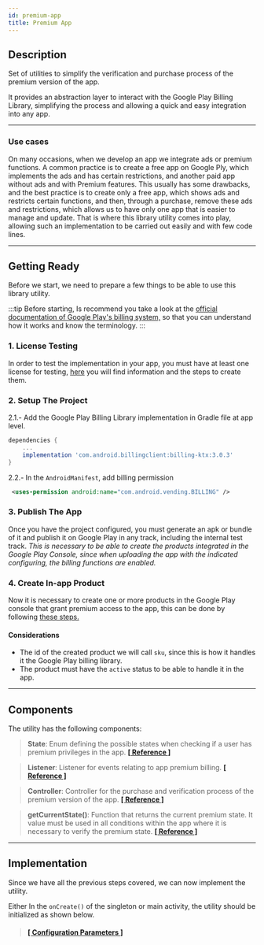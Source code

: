 ```yaml
---
id: premium-app
title: Premium App
---
```


## Description

Set of utilities to simplify the verification and purchase process of the premium version of the app.

It provides an abstraction layer to interact with the Google Play Billing Library, simplifying the process and allowing a quick and easy integration 
into any app.

---

### Use cases

On many occasions, when we develop an app we integrate ads or premium functions. A common practice is to create a free app on Google Ply, which 
implements the ads and has certain restrictions, and another paid app without ads and with Premium features. This usually has some drawbacks, and the 
best practice is to create only a free app, which shows ads and restricts certain functions, and then, through a purchase, remove these ads and 
restrictions, which allows us to have only one app that is easier to manage and update. That is where this library utility comes into play, allowing 
such an implementation to be carried out easily and with few code lines.

---

## Getting Ready

Before we start, we need to prepare a few things to be able to use this library utility.

:::tip
Before starting, Is recommend you take a look at the [official documentation of Google Play's billing system,](https://developer.android.com/google/play/billing) 
so that you can understand how it works and know the terminology.
:::

### 1. License Testing

In order to test the implementation in your app, you must have at least one license for testing, 
[here](https://support.google.com/googleplay/android-developer/answer/6062777) you will find information and the steps to create them.

### 2. Setup The Project

2.1.- Add the Google Play Billing Library implementation in Gradle file at app level.
```gradle {3}
dependencies {
    ...
    implementation 'com.android.billingclient:billing-ktx:3.0.3'
}
```

2.2.- In the `AndroidManifest`, add billing permission
```xml
 <uses-permission android:name="com.android.vending.BILLING" />
```

### 3. Publish The App

Once you have the project configured, you must generate an apk or bundle of it and publish it on Google Play in any track, including the internal test track.
_This is necessary to be able to create the products integrated in the Google Play Console, since when uploading the app with the indicated configuring, 
the billing functions are enabled._

### 4. Create In-app Product

Now it is necessary to create one or more products in the Google Play console that grant premium access to the app, this can be done by following 
[these steps.](https://support.google.com/googleplay/android-developer/answer/1153481?hl#zippy=%2Ccreate-a-single-managed-product)

#### Considerations

- The id of the created product we will call `sku`, since this is how it handles it the Google Play billing library.
- The product must have the `active` status to be able to handle it in the app.

---

## Components

The utility has the following components:

> **State**: Enum defining the possible states when checking if a user has premium privileges in the app.
> <a href="../reference/androidutils/com.jeovanimartinez.androidutils.billing.premium/-premium/-state/index.html" target="_blank"><b>[ Reference ]</b></a>

> **Listener**: Listener for events relating to app premium billing.
> <a href="../reference/androidutils/com.jeovanimartinez.androidutils.billing.premium/-premium/-listener/index.html" target="_blank"><b>[ Reference ]</b></a>

> **Controller**: Controller for the purchase and verification process of the premium version of the app.
> <a href="../reference/androidutils/com.jeovanimartinez.androidutils.billing.premium/-premium/-controller/index.html" target="_blank"><b>[ Reference ]</b></a>

> **getCurrentState()**: Function that returns the current premium state. It value must be used in all conditions within the app where it is necessary to verify the premium state.
> <a href="../reference/androidutils/com.jeovanimartinez.androidutils.billing.premium/-premium/get-current-state.html" target="_blank"><b>[ Reference ]</b></a>


---


## Implementation

Since we have all the previous steps covered, we can now implement the utility.

Either In the `onCreate()` of the singleton or main activity, the utility should be initialized as shown below.

> #### <a href="../reference/androidutils/com.jeovanimartinez.androidutils.billing.premium/-premium/-controller/init.html" target="_blank"><b>[ Configuration Parameters ]</b></a>

